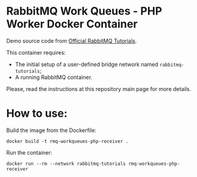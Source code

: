 # RabbitMQ Work Queues - PHP Worker Docker Container

Demo source code from [Official RabbitMQ Tutorials](https://www.rabbitmq.com/tutorials/tutorial-two-php.html).

This container requires:
- The initial setup of a user-defined bridge network named `rabbitmq-tutorials`;
- A running RabbitMQ container. 

Please, read the instructions at this repository main page for more details.

# How to use:

Build the image from the Dockerfile:

```
docker build -t rmq-workqueues-php-receiver .
```

Run the container:

```
docker run --rm --network rabbitmq-tutorials rmq-workqueues-php-receiver
```
